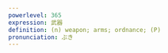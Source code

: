 ```yaml
---
powerlevel: 365
expression: 武器
definition: (n) weapon; arms; ordnance; (P)
pronunciation: ぶき
---
```


